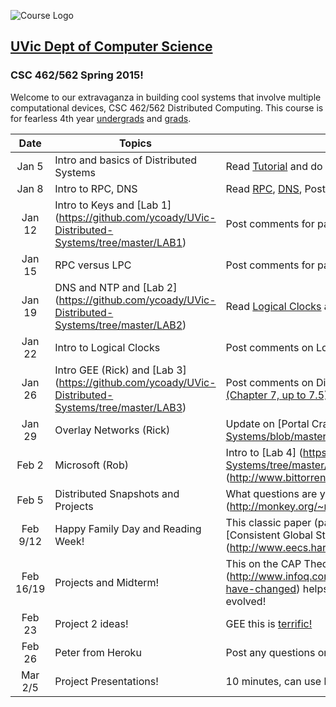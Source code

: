 ![Course Logo](https://cloud.githubusercontent.com/assets/1288637/5566593/a64ba4bc-8ee2-11e4-8612-28191f82fdd1.png)

## [UVic Dept of Computer Science](https://www.csc.uvic.ca/)
### CSC 462/562 Spring 2015!

Welcome to our extravaganza in building cool systems that involve multiple computational devices, CSC 462/562 Distributed Computing.  This course is for fearless 4th year [undergrads](http://courses.seng.uvic.ca/courses/2015/spring/csc/462) and [grads](http://courses.seng.uvic.ca/courses/2015/spring/csc/562).  

  Date  | Topics            | Homework  
 :-----:| ----------------- | -----
Jan 5   | Intro and basics of Distributed Systems | Read [Tutorial](http://www.hpcs.cs.tsukuba.ac.jp/~tatebe/lecture/h23/dsys/dsd-tutorial.html) and do exercises 3, 9, 11 (post to coursespaces!)
Jan 8   | Intro to RPC, DNS |  Read [RPC](http://research.cs.wisc.edu/areas/os/Qual/papers/rpc.pdf), [DNS](http://pages.cs.wisc.edu/~akella/CS740/S08/740-Papers/MD88.pdf), Post comments and prepare for Lab
Jan 12  | Intro to Keys and [Lab 1] (https://github.com/ycoady/UVic-Distributed-Systems/tree/master/LAB1) | Post comments for papers
Jan 15  | RPC versus LPC    | Post comments for papers
Jan 19  | DNS and NTP and [Lab 2] (https://github.com/ycoady/UVic-Distributed-Systems/tree/master/LAB2)      | Read [Logical Clocks](http://web.stanford.edu/class/cs240/readings/lamport.pdf) and [Distributed Snapshots](http://research.microsoft.com/en-us/um/people/lamport/pubs/chandy.pdf)
Jan 22  | Intro to Logical Clocks       | Post comments on Logical Clocks
Jan 26  | Intro GEE (Rick) and [Lab 3] (https://github.com/ycoady/UVic-Distributed-Systems/tree/master/LAB3)            | Post comments on Distributed Snapshots, Read [Two Phase Commit (Chapter 7, up to 7.5) ](http://research.microsoft.com/en-us/people/philbe/chapter7.pdf)
Jan 29  | Overlay Networks (Rick)       | Update on [Portal Crash] (https://github.com/ycoady/UVic-Distributed-Systems/blob/master/PortalCrashUpdate.md)
Feb 2  | Microsoft (Rob) | Intro to [Lab 4] (https://github.com/ycoady/UVic-Distributed-Systems/tree/master/LAB4) and Check out the [BitTorrent Protocol] (http://www.bittorrent.org/beps/bep_0003.html)
Feb 5  | Distributed Snapshots and Projects |  What questions are you able to address on this [checklist] (http://monkey.org/~marius/checklist.pdf)?
Feb 9/12  | Happy Family Day and Reading Week! |  This classic paper (particularly the lattice!) clarifies issues involving [Consistent Global States] (http://www.eecs.harvard.edu/cs262/Readings/babaoglu93consistent.pdf)
Feb 16/19  | Projects and Midterm! |  This on the CAP Theorem [retrospective] (http://www.infoq.com/articles/cap-twelve-years-later-how-the-rules-have-changed) helps in understanding how distributed systems have evolved!  
Feb 23 | Project 2 ideas! |  GEE this is [terrific!]()
Feb 26 | Peter from Heroku | Post any questions on forum!  He will ask you about the CAP Theorum! 
Mar 2/5 |  Project Presentations! |  10 minutes, can use laptop/blackboard, be ready to ask questions!
